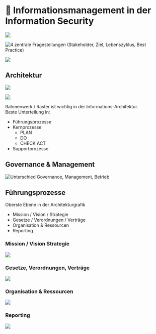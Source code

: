 # 🔴 Informationsmanagement in der Information Security



![](../.gitbook/assets/image%20%28442%29.png)

![4 zentrale Fragestellungen \(Stakeholder, Ziel, Lebenszyklus, Best Practice\)](../.gitbook/assets/image%20%28414%29.png)

![](../.gitbook/assets/image%20%28438%29.png)

## Architektur

![](../.gitbook/assets/image%20%28418%29.png)

![](../.gitbook/assets/image%20%28443%29.png)

Rahmenwerk / Raster ist wichtig in der Informations-Architektur.  
Beste Unterteilung in:

* Führungsprozesse
* Kernprozesse
  * PLAN
  * DO 
  * CHECK ACT
* Supportprozesse



## Governance & Management

![Unterschied Governance, Management, Betrieb](../.gitbook/assets/image%20%28447%29.png)



## Führungsprozesse

Oberste Ebene in der Architekturgrafik

* Mission / Vision / Strategie
* Gesetze / Verordnungen / Verträge
* Organisation & Ressourcen
* Reporting

### Mission / Vision  Strategie

![](../.gitbook/assets/image%20%28413%29.png)



### Gesetze, Verordnungen, Verträge

![](../.gitbook/assets/image%20%28427%29.png)



### Organisation & Ressourcen 

![](../.gitbook/assets/image%20%28431%29.png)

 

### Reporting

![](../.gitbook/assets/image%20%28436%29.png)








